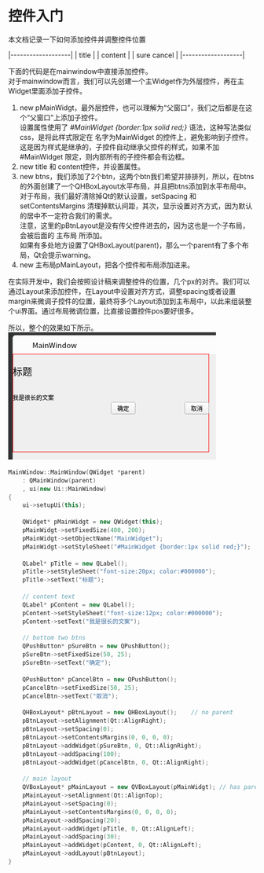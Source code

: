 <!--
 * @Author: your name
 * @Date: 2021-12-23 11:12:24
 * @LastEditTime: 2021-12-24 16:46:40
 * @LastEditors: Please set LastEditors
 * @Description: 打开koroFileHeader查看配置 进行设置: https://github.com/OBKoro1/koro1FileHeader/wiki/%E9%85%8D%E7%BD%AE
 * @FilePath: \docs\Qt\Qt控件入门.md
-->
# 控件入门
本文档记录一下如何添加控件并调整控件位置

|-------------------|
|  title            |
|  content          |
|       sure cancel |
|-------------------|

下面的代码是在mainwindow中直接添加控件。  
对于mainwindow而言，我们可以先创建一个主Widget作为外层控件，再在主Widget里面添加子控件。  
1. new pMainWidgt，最外层控件，也可以理解为“父窗口”，我们之后都是在这个“父窗口”上添加子控件。  
   设置属性使用了 *#MainWidget {border:1px solid red;}* 语法，这种写法类似css，是将此样式限定在 名字为MainWidget 的控件上，避免影响到子控件。这是因为样式是继承的，子控件自动继承父控件的样式，如果不加 #MainWidget 限定，则内部所有的子控件都会有边框。  
2. new title 和 content控件，并设置属性。  
3. new btns，我们添加了2个btn，这两个btn我们希望并排排列，所以，在btns的外面创建了一个QHBoxLayout水平布局，并且把btns添加到水平布局中。  
   对于布局，我们最好清除掉Qt的默认设置，setSpacing 和 setContentsMargins 清理掉默认间距，其次，显示设置对齐方式，因为默认的居中不一定符合我们的需求。  
   注意，这里的pBtnLayout是没有传父控件进去的，因为这也是一个子布局，会被后面的 主布局 所添加。  
   如果有多处地方设置了QHBoxLayout(parent)，那么一个parent有了多个布局，Qt会提示warning。  
4. new 主布局pMainLayout，把各个控件和布局添加进来。  

在实际开发中，我们会按照设计稿来调整控件的位置，几个px的对齐。我们可以通过Layout来添加控件，在Layout中设置对齐方式，调整spacing或者设置margin来微调子控件的位置，最终将多个Layout添加到主布局中，以此来组装整个ui界面。通过布局微调位置，比直接设置控件pos要好很多。

所以，整个的效果如下所示。  
![20211223120947](https://raw.githubusercontent.com/LittleMali/docs/master/mdPics/20211223120947.png)   

```c++
MainWindow::MainWindow(QWidget *parent)
    : QMainWindow(parent)
    , ui(new Ui::MainWindow)
{
    ui->setupUi(this);

    QWidget* pMainWidgt = new QWidget(this);
    pMainWidgt->setFixedSize(400, 200);
    pMainWidgt->setObjectName("MainWidget");
    pMainWidgt->setStyleSheet("#MainWidget {border:1px solid red;}");

    QLabel* pTitle = new QLabel();
    pTitle->setStyleSheet("font-size:20px; color:#000000");
    pTitle->setText("标题");

    // content text
    QLabel* pContent = new QLabel();
    pContent->setStyleSheet("font-size:12px; color:#000000");
    pContent->setText("我是很长的文案");

    // bottom two btns
    QPushButton* pSureBtn = new QPushButton();
    pSureBtn->setFixedSize(50, 25);
    pSureBtn->setText("确定");

    QPushButton* pCancelBtn = new QPushButton();
    pCancelBtn->setFixedSize(50, 25);
    pCancelBtn->setText("取消");

    QHBoxLayout* pBtnLayout = new QHBoxLayout();    // no parent
    pBtnLayout->setAlignment(Qt::AlignRight);
    pBtnLayout->setSpacing(0);
    pBtnLayout->setContentsMargins(0, 0, 0, 0);
    pBtnLayout->addWidget(pSureBtn, 0, Qt::AlignRight);
    pBtnLayout->addSpacing(100);
    pBtnLayout->addWidget(pCancelBtn, 0, Qt::AlignRight);

    // main layout
    QVBoxLayout* pMainLayout = new QVBoxLayout(pMainWidgt); // has parent
    pMainLayout->setAlignment(Qt::AlignTop);
    pMainLayout->setSpacing(0);
    pMainLayout->setContentsMargins(0, 0, 0, 0);
    pMainLayout->addSpacing(20);
    pMainLayout->addWidget(pTitle, 0, Qt::AlignLeft);
    pMainLayout->addSpacing(30);
    pMainLayout->addWidget(pContent, 0, Qt::AlignLeft);
    pMainLayout->addLayout(pBtnLayout);
}
```
